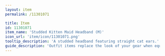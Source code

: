 ```yaml
---
layout: item
permalink: /11301071

title: Item
id: 11301071
item_name: 'Studded Kitten Maid Headband (M)'
icon_url: 'item/icon/11301071.png'
tooltip_description: 'A studded headband featuring straight cat ears.'
guide_description: 'Outfit items replace the look of your gear when equipped.'
---
```

